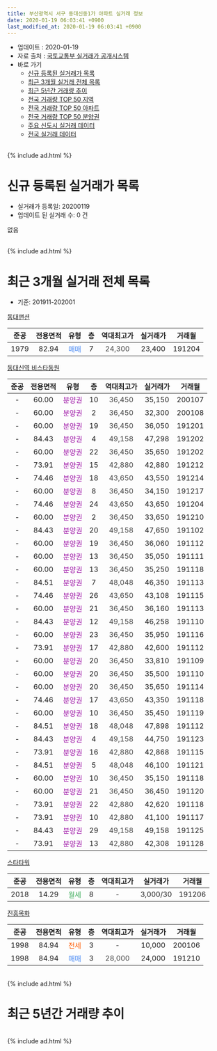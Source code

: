 ```yaml
---
title: 부산광역시 서구 동대신동1가 아파트 실거래 정보
date: 2020-01-19 06:03:41 +0900
last_modified_at: 2020-01-19 06:03:41 +0900
---
```


* 업데이트 : 2020-01-19
* 자료 출처 : [국토교통부 실거래가 공개시스템](http://rt.molit.go.kr)
* 바로 가기
    * [신규 등록된 실거래가 목록](#신규-등록된-실거래가-목록)
    * [최근 3개월 실거래 전체 목록](#최근-3개월-실거래-전체-목록)
    * [최근 5년간 거래량 추이](#최근-5년간-거래량-추이)
    * [전국 거래량 TOP 50 지역](https://apt-info.github.io/apt-trade-info/최근-3개월-전국에서-가장-거래가-많이-발생한-지역)
    * [전국 거래량 TOP 50 아파트](https://apt-info.github.io/apt-trade-info/최근-3개월-전국에서-가장-거래가-많이-발생한-아파트)
    * [전국 거래량 TOP 50 분양권](https://apt-info.github.io/apt-trade-info/최근-3개월-전국에서-가장-거래가-많이-발생한-분양권)
    * [주요 신도시 실거래 데이터](https://apt-info.github.io/apt-trade-info/주요-신도시)
    * [전국 실거래 데이터](https://apt-info.github.io/apt-trade-info/전국)
<br>
{% include ad.html %}
<br>

# 신규 등록된 실거래가 목록
* 실거래가 등록일: 20200119
* 업데이트 된 실거래 수: 0 건

없음

<br>
{% include ad.html %}
<br>

# 최근 3개월 실거래 전체 목록
* 기준: 201911-202001


[동대맨션](https://search.naver.com/search.naver?query=%EB%B6%80%EC%82%B0%EA%B4%91%EC%97%AD%EC%8B%9C+%EC%84%9C%EA%B5%AC+%EB%8F%99%EB%8C%80%EC%8B%A0%EB%8F%991%EA%B0%80+%EB%8F%99%EB%8C%80%EB%A7%A8%EC%85%98)

|준공|전용면적|유형|층|역대최고가|실거래가|거래월|
|:---:|:---:|:---:|:---:|:---:|:---:|:---:|
|1979|82.94|<span style="color:#4285f3">매매</span>|7|<span style="color:#444444">24,300</span>|23,400|191204|

[동대신역 비스타동원](https://search.naver.com/search.naver?query=%EB%B6%80%EC%82%B0%EA%B4%91%EC%97%AD%EC%8B%9C+%EC%84%9C%EA%B5%AC+%EB%8F%99%EB%8C%80%EC%8B%A0%EB%8F%991%EA%B0%80+%EB%8F%99%EB%8C%80%EC%8B%A0%EC%97%AD+%EB%B9%84%EC%8A%A4%ED%83%80%EB%8F%99%EC%9B%90)

|준공|전용면적|유형|층|역대최고가|실거래가|거래월|
|:---:|:---:|:---:|:---:|:---:|:---:|:---:|
|-|60.00|<span style="color:#9C11A5">분양권</span>|10|<span style="color:#444444">36,450</span>|35,150|200107|
|-|60.00|<span style="color:#9C11A5">분양권</span>|2|<span style="color:#444444">36,450</span>|32,300|200108|
|-|60.00|<span style="color:#9C11A5">분양권</span>|19|<span style="color:#444444">36,450</span>|36,050|191201|
|-|84.43|<span style="color:#9C11A5">분양권</span>|4|<span style="color:#444444">49,158</span>|47,298|191202|
|-|60.00|<span style="color:#9C11A5">분양권</span>|22|<span style="color:#444444">36,450</span>|35,650|191202|
|-|73.91|<span style="color:#9C11A5">분양권</span>|15|<span style="color:#444444">42,880</span>|42,880|191212|
|-|74.46|<span style="color:#9C11A5">분양권</span>|18|<span style="color:#444444">43,650</span>|43,550|191214|
|-|60.00|<span style="color:#9C11A5">분양권</span>|8|<span style="color:#444444">36,450</span>|34,150|191217|
|-|74.46|<span style="color:#9C11A5">분양권</span>|24|<span style="color:#444444">43,650</span>|43,650|191204|
|-|60.00|<span style="color:#9C11A5">분양권</span>|2|<span style="color:#444444">36,450</span>|33,650|191210|
|-|84.43|<span style="color:#9C11A5">분양권</span>|20|<span style="color:#444444">49,158</span>|47,650|191102|
|-|60.00|<span style="color:#9C11A5">분양권</span>|19|<span style="color:#444444">36,450</span>|36,060|191112|
|-|60.00|<span style="color:#9C11A5">분양권</span>|13|<span style="color:#444444">36,450</span>|35,050|191111|
|-|60.00|<span style="color:#9C11A5">분양권</span>|13|<span style="color:#444444">36,450</span>|35,250|191118|
|-|84.51|<span style="color:#9C11A5">분양권</span>|7|<span style="color:#444444">48,048</span>|46,350|191113|
|-|74.46|<span style="color:#9C11A5">분양권</span>|26|<span style="color:#444444">43,650</span>|43,108|191115|
|-|60.00|<span style="color:#9C11A5">분양권</span>|21|<span style="color:#444444">36,450</span>|36,160|191113|
|-|84.43|<span style="color:#9C11A5">분양권</span>|12|<span style="color:#444444">49,158</span>|46,258|191110|
|-|60.00|<span style="color:#9C11A5">분양권</span>|23|<span style="color:#444444">36,450</span>|35,950|191116|
|-|73.91|<span style="color:#9C11A5">분양권</span>|17|<span style="color:#444444">42,880</span>|42,600|191112|
|-|60.00|<span style="color:#9C11A5">분양권</span>|20|<span style="color:#444444">36,450</span>|33,810|191109|
|-|60.00|<span style="color:#9C11A5">분양권</span>|20|<span style="color:#444444">36,450</span>|35,500|191110|
|-|60.00|<span style="color:#9C11A5">분양권</span>|20|<span style="color:#444444">36,450</span>|35,650|191114|
|-|74.46|<span style="color:#9C11A5">분양권</span>|17|<span style="color:#444444">43,650</span>|43,350|191118|
|-|60.00|<span style="color:#9C11A5">분양권</span>|10|<span style="color:#444444">36,450</span>|35,450|191119|
|-|84.51|<span style="color:#9C11A5">분양권</span>|18|<span style="color:#444444">48,048</span>|47,898|191112|
|-|84.43|<span style="color:#9C11A5">분양권</span>|4|<span style="color:#444444">49,158</span>|44,750|191123|
|-|73.91|<span style="color:#9C11A5">분양권</span>|16|<span style="color:#444444">42,880</span>|42,868|191115|
|-|84.51|<span style="color:#9C11A5">분양권</span>|5|<span style="color:#444444">48,048</span>|46,100|191121|
|-|60.00|<span style="color:#9C11A5">분양권</span>|10|<span style="color:#444444">36,450</span>|35,150|191118|
|-|60.00|<span style="color:#9C11A5">분양권</span>|21|<span style="color:#444444">36,450</span>|36,450|191120|
|-|73.91|<span style="color:#9C11A5">분양권</span>|22|<span style="color:#444444">42,880</span>|42,620|191118|
|-|73.91|<span style="color:#9C11A5">분양권</span>|10|<span style="color:#444444">42,880</span>|41,100|191117|
|-|84.43|<span style="color:#9C11A5">분양권</span>|29|<span style="color:#444444">49,158</span>|49,158|191125|
|-|73.91|<span style="color:#9C11A5">분양권</span>|13|<span style="color:#444444">42,880</span>|42,308|191128|

[스타타워](https://search.naver.com/search.naver?query=%EB%B6%80%EC%82%B0%EA%B4%91%EC%97%AD%EC%8B%9C+%EC%84%9C%EA%B5%AC+%EB%8F%99%EB%8C%80%EC%8B%A0%EB%8F%991%EA%B0%80+%EC%8A%A4%ED%83%80%ED%83%80%EC%9B%8C)

|준공|전용면적|유형|층|역대최고가|실거래가|거래월|
|:---:|:---:|:---:|:---:|:---:|:---:|:---:|
|2018|14.29|<span style="color:#34a853">월세</span>|8|<span style="color:#444444">-</span>|3,000/30|191206|

[진흥목화](https://search.naver.com/search.naver?query=%EB%B6%80%EC%82%B0%EA%B4%91%EC%97%AD%EC%8B%9C+%EC%84%9C%EA%B5%AC+%EB%8F%99%EB%8C%80%EC%8B%A0%EB%8F%991%EA%B0%80+%EC%A7%84%ED%9D%A5%EB%AA%A9%ED%99%94)

|준공|전용면적|유형|층|역대최고가|실거래가|거래월|
|:---:|:---:|:---:|:---:|:---:|:---:|:---:|
|1998|84.94|<span style="color:#ff5a00">전세</span>|3|<span style="color:#444444">-</span>|10,000|200106|
|1998|84.94|<span style="color:#4285f3">매매</span>|3|<span style="color:#444444">28,000</span>|24,000|191210|


<br>
{% include ad.html %}
<br>

# 최근 5년간 거래량 추이


<div style="width:100%;">
    <canvas id="deal_progress" height="200"></canvas>
</div>

<script>
new Chart(document.getElementById("deal_progress"), {
    type: 'line',
    data: {
        labels: ['201501','201502','201503','201504','201505','201506','201507','201508','201509','201510','201511','201512','201601','201602','201603','201604','201605','201606','201607','201608','201609','201610','201611','201612','201701','201702','201703','201704','201705','201706','201707','201708','201709','201710','201711','201712','201801','201802','201803','201804','201805','201806','201807','201808','201809','201810','201811','201812','201901','201902','201903','201904','201905','201906','201907','201908','201909','201910','201911','201912','202001'],
        datasets: [{
            label: '매매',
            pointRadius: 1,
            data: [1, 1, 2, 0, 1, 0, 0, 1, 0, 0, 0, 0, 0, 2, 0, 1, 2, 0, 0, 0, 0, 1, 1, 1, 0, 0, 1, 6, 10, 2, 2, 1, 0, 0, 1, 0, 0, 0, 0, 0, 1, 0, 0, 0, 0, 3, 5, 1, 22, 12, 1, 6, 5, 6, 1, 1, 2, 35, 25, 10, 2],
            borderColor: "rgba(255, 201, 14, 1)",
            backgroundColor: "rgba(255, 201, 14, 0.5)",
            fill: false,
            lineTension: 0
        },{
            label: '전월세',
            pointRadius: 1,
            data: [0, 1, 1, 0, 0, 0, 0, 0, 0, 0, 0, 0, 0, 0, 1, 1, 0, 0, 0, 0, 0, 0, 0, 0, 0, 0, 1, 0, 0, 0, 1, 1, 0, 0, 0, 1, 0, 0, 0, 1, 2, 5, 4, 4, 1, 1, 1, 1, 0, 3, 0, 0, 0, 0, 0, 1, 2, 1, 0, 1, 1],
            borderColor: "rgba(0, 141, 185, 1)",
            backgroundColor: "rgba(0, 141, 185, 0.5)",
            fill: false,
            lineTension: 0
        }
        ]
    },
    options: {
        responsive: true,
        title: {
            display: false
        },
        tooltips: {
            mode: 'index',
            intersect: false
        },
        hover: {
            mode: 'nearest',
            intersect: true
        },
        scales: {
            xAxes: [{
                display: true,
                scaleLabel: {
                    display: true,
                    labelString: '년/월'
                }
            }],
            yAxes: [{
                display: true,
                ticks: {
                    suggestedMin: 0,
                },
                scaleLabel: {
                    display: true,
                    labelString: '실거래 수'
                }
            }]
        }
    }
});

</script>


<br>
{% include ad.html %}
<br>

